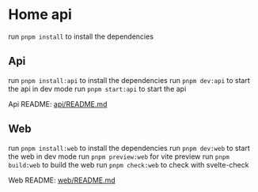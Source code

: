 # Home api

run `pnpm install` to install the dependencies

## Api

run `pnpm install:api` to install the dependencies
run `pnpm dev:api` to start the api in dev mode
run `pnpm start:api` to start the api

Api README: [api/README.md](api/README.md)

## Web

run `pnpm install:web` to install the dependencies
run `pnpm dev:web` to start the web in dev mode
run `pnpm preview:web` for vite preview
run `pnpm build:web` to build the web
run `pnpm check:web` to check with svelte-check

Web README: [web/README.md](web/README.md)
